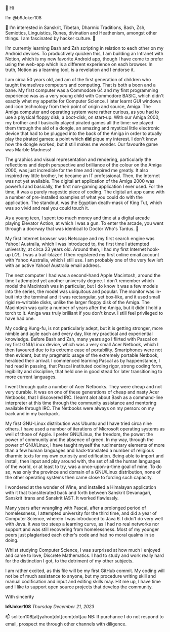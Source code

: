 👋 Hi 

I’m @b9Joker108

👀 I’m interested in Sanskrit, Tibetan, Dharmic Traditions, Bash, Zsh, Semiotics, Linguistics, Runes, divination and Heathenism, amongst other things. I am fascinated by hacker culture. 🌱 

I’m currently learning Bash and Zsh scripting in relation to each other on my Android devices. To productively quicken this, I am building an Intranet with Notion, which is my new favorite Android app, though I have come to prefer using the web-app which is a different experience on each browser. In truth, Notion as a learning tool, is a revelation and I endorse it. 

I am circa 50 years old, and am of the first generation of children who taught themselves computers and computing. That is both a boon and a bane. My first computer was a Commodore 64 and my first programming experience was as a very young child with Commodore BASIC, which didn't exactly whet my appetite for Computer Science. I later learnt GUI windows and icon technology from their point of origin and source, Amiga. The Amiga computer and operating system were rather curious, as you had to use a physical floppy disk, a boot-disk, on start-up. With our Amiga 2000, my brother and I basically played pirated games all the time: we played them through the aid of a dongle, an amazing and mystical little electronic device that had to be plugged into the back of the Amiga in order to atually play the pirated games: a point which **did** pique my interest. I don't know how the dongle worked, but it still makes me wonder. Our favourite game was Marble Madness! 

The graphics and visual representation and rendering, particularly the reflections and depth perspective and brilliance of the colour on the Amiga 2000, was just incredible for the time and inspired me greatly. It also inspired my little brother, he became an IT professional. Then, the Internet was not yet available. The digital art application of the Amiga 2000 was powerful and basically, the first non-gaming application I ever used. For the time, it was a purely magestic piece of coding. The digital art app came with a number of pre-installed examples of what you could do with the application. The standout, was the Egyptian death-mask of King Tut, which was so vivid and real you could touch it. 

As a young teen, I spent too much money and time at a digital arcade playing Elevator Action, at which I was a gun. To enter the arcade, you went through a doorway that was identical to Doctor Who's Tardus. 💞️ 

My first Internet browser was Netscape and my first search engine was Yahoo! Australia, which I was introduced to, the first time I attempted university, at circa 23 years old. Around then, I had my first Internet hook-up *LOL*. I was a trail-blazer! I then registered my first online email account with Yahoo Australia, which I still use. I am probably one of the very few left with an active Yahoo! Australia email address. 

The next computer I had was a second-hand Apple Macintosh, around the time I attempted yet another university degree. I don't remember which model the Macintosh was in particular, but I do know it was a few models into the series, the model was ubiquitous and popular. The monitor was in-buit into the terminal and it was rectangular, yet box-like, and it used small rigid re-writable disks, unlike the larger floppy disk of the Amiga. The Macintosh was quite a number of years after the Amiga, but it didn't hold a torch to it. Amiga was truly brilliant if you don't know. I still feel privileged to have had one. 

My coding Kung-fu, is not particularly adept, but it is getting stronger, more nimble and agile each and every day, like my practical and experiential knowledge. Before Bash and Zsh, many years ago I flirted with Pascal on my first GNU/Linux device, which was a very small Acer Netbook, which I then favoured due to its extreme ease of portability. Smartphones were not then evident, but my pragmatic usage of the extremely portable Netbook, heralded their arrival. I commenced learning Pascal as by happenstance, I had read in passing, that Pascal instituted coding rigor, strong coding form, legibility and discipline, that held one in good stead for later transitioning to more current languages.

I went through quite a number of Acer Netbooks. They were cheap and not very durable. It was on one of these generations of cheap and nasty Acer Netbooks, that I discovered IRC. I learnt alot about Bash as a command-line interpreter at this time through the community assistance and mentoring available through IRC. The Netbooks were always on my person: on my back and in my backpack. 

My first GNU-Linux distribution was Ubuntu and I have tried circa nine others. I have used a number of iterations of Microsoft operating systems as well of those of Apple. I prefer GNU/Linux, the freedom, the power: the power of community and the absence of greed. In my way, through the power of GNU/Linux, I have taught myself the rudimentary elements of more than a few human languages and hack-translated a number of religious dharmic texts for my own curiosity and edification. Being able to import and install, then input and play around with, the set of all the human languages of the world, or at least to try, was a once-upon-a-time goal of mine. To do so, was only the province and domain of a GNU/Linux distribution, none of the other operating systems then came close to fording such capacity. 

I wondered at the wonder of Wine, and installed a Himalayan application with it that transliterated back and forth between Sanskrit Devanagari, Sanskrit Itrans and Sanskrit IAST. It worked flawlessly. 

Many years after wrangling with Pascal, after a prolonged period of homelessness, I attempted university for the third time, and did a year of Computer Science, wherein I was introduced to Java 6. I didn't do very well with Java. It was too steep a learning curve, as I had no real networks nor support and was still recovering from homelessness. Most of my younger peers just plagiarised each other's code and had no moral qualms in so doing. 

Whilst studying Computer Science, I was surprised at how much I enjoyed and came to love, Discrete Mathematics. I had to study and work really hard for the distinction I got, to the detriment of my other subjects. 

I am rather excited, as this file will be my first GitHub commit. My coding will not be of much assistance to anyone, but my procedure writing skill and manual codification and input and editing skills may. Hit me up, I have time and I like to support open source projects that develop the community.

With sincerity
  
**b9Joker108**
*Thursday December 21, 2023*

📫 soliton108[at]yahoo[dot]com[dot]au
NB: If purchance I do not respond to email, prospect me through other channels with diligence.
